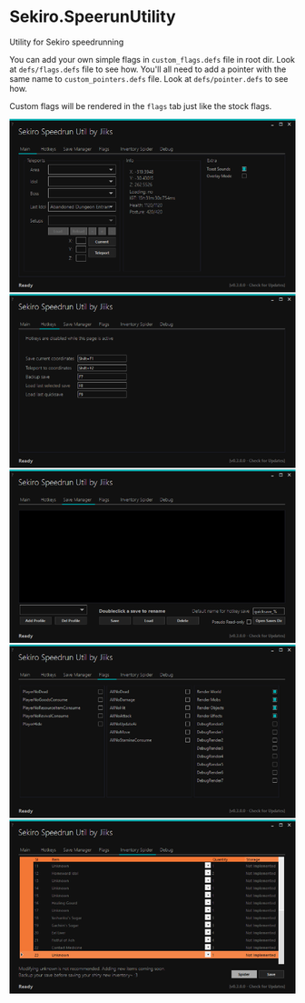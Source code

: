 # Sekiro.SpeerunUtility
Utility for Sekiro speedrunning

You can add your own simple flags in `custom_flags.defs` file in root dir. Look at `defs/flags.defs` file to see how.
You'll all need to add a pointer with the same name to `custom_pointers.defs` file. Look at `defs/pointer.defs` to see how.

Custom flags will be rendered in the `flags` tab just like the stock flags.

![tab_main](/previews/tab_main.png?raw=true "Main")
![tab_hotkeys](/previews/tab_hotkeys.png?raw=true "Hotkeys")
![tab_saveman](/previews/tab_saveman.png?raw=true "Save Manager")
![tab_flags](/previews/tab_flags.png?raw=true "Flags")
![tab_spider](/previews/tab_spider.png?raw=true "Spider")